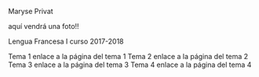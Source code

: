 Maryse Privat

aquí vendrá una foto!!

Lengua Francesa I
curso 2017-2018

Tema 1
enlace a la página del tema 1
Tema 2
enlace a la página del tema 2
Tema 3
enlace a la página del tema 3
Tema 4
enlace a la página del tema 4

